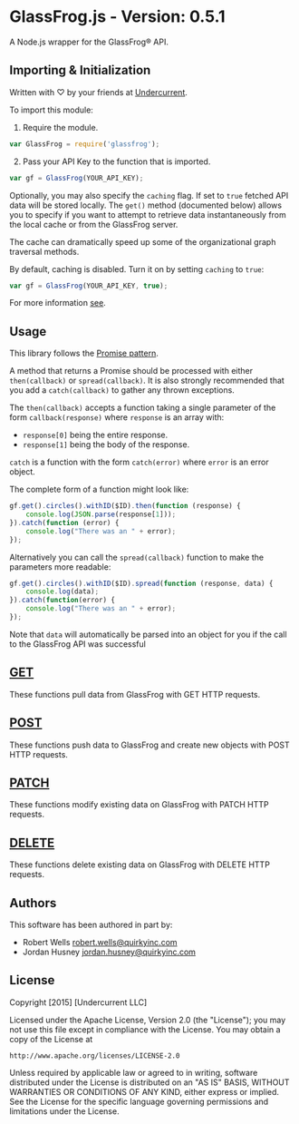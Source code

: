 # GlassFrog.js - Version: 0.5.1

A Node.js wrapper for the GlassFrog® API.

## Importing & Initialization
Written with ♡ by your friends at [Undercurrent](http://www.undercurrent.com).

To import this module:

1) Require the module.
```javascript
var GlassFrog = require('glassfrog');
```

2) Pass your API Key to the function that is imported.
```javascript
var gf = GlassFrog(YOUR_API_KEY);
```

Optionally, you may also specify the `caching` flag. If set to `true`
fetched API data will be stored locally. The `get()` method (documented
below) allows you to specify if you want to attempt to retrieve data
instantaneously from the local cache or from the GlassFrog server.

The cache can dramatically speed up some of the organizational graph
traversal methods.

By default, caching is disabled. Turn it on by setting `caching` to
`true`:

```javascript
var gf = GlassFrog(YOUR_API_KEY, true);
```

For more information [see](file:./docs/module-glassfrog.html).

## Usage

This library follows the [Promise pattern]( https://github.com/petkaantonov/bluebird/blob/master/API.md).

A method that returns a Promise should be processed with either
`then(callback)` or `spread(callback)`. It is also strongly recommended
that you add a `catch(callback)` to gather any thrown exceptions.

The `then(callback)` accepts a function taking a single parameter of
the form `callback(response)` where `response` is an array with:

* `response[0]` being the entire response.
* `response[1]` being the body of the response.

`catch` is a function with the form `catch(error)` where `error` is
an error object.

The complete form of a function might look like:

```javascript
gf.get().circles().withID($ID).then(function (response) {
	console.log(JSON.parse(response[1]));
}).catch(function (error) {
	console.log("There was an " + error);
});
```

Alternatively you can call the `spread(callback)` function to make the parameters more readable:

```javascript
gf.get().circles().withID($ID).spread(function (response, data) {
	console.log(data);
}).catch(function(error) {
	console.log("There was an " + error);
});
```
Note that `data` will automatically be parsed into an object for you if
the call to the GlassFrog API was successful

## [GET](file:./docs/get.html)

These functions pull data from GlassFrog with GET HTTP requests.

## [POST](file:./docs/post.html)

These functions push data to GlassFrog and create new objects with POST HTTP requests.

## [PATCH](file:./docs/patch.html)

These functions modify existing data on GlassFrog with PATCH HTTP requests.

## [DELETE](file:./docs/delete.html)

These functions delete existing data on GlassFrog with DELETE HTTP requests.

## Authors

This software has been authored in part by:

   * Robert Wells <robert.wells@quirkyinc.com>
   * Jordan Husney <jordan.husney@quirkyinc.com>

## License

Copyright [2015] [Undercurrent LLC]

Licensed under the Apache License, Version 2.0 (the "License");
you may not use this file except in compliance with the License.
You may obtain a copy of the License at

    http://www.apache.org/licenses/LICENSE-2.0

Unless required by applicable law or agreed to in writing, software
distributed under the License is distributed on an "AS IS" BASIS,
WITHOUT WARRANTIES OR CONDITIONS OF ANY KIND, either express or implied.
See the License for the specific language governing permissions and
limitations under the License.
